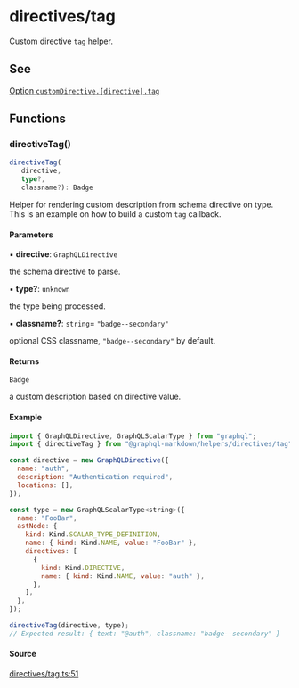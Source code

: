 # directives/tag

Custom directive `tag` helper.

## See

[Option `customDirective.[directive].tag`](https://graphql-markdown.github.io/docs/advanced/custom-directive#tag)

## Functions

### directiveTag()

```ts
directiveTag(
   directive, 
   type?, 
   classname?): Badge
```

Helper for rendering custom description from schema directive on type.
This is an example on how to build a custom `tag` callback.

#### Parameters

▪ **directive**: `GraphQLDirective`

the schema directive to parse.

▪ **type?**: `unknown`

the type being processed.

▪ **classname?**: `string`= `"badge--secondary"`

optional CSS classname, `"badge--secondary"` by default.

#### Returns

`Badge`

a custom description based on directive value.

#### Example

```js
import { GraphQLDirective, GraphQLScalarType } from "graphql";
import { directiveTag } from "@graphql-markdown/helpers/directives/tag";

const directive = new GraphQLDirective({
  name: "auth",
  description: "Authentication required",
  locations: [],
});

const type = new GraphQLScalarType<string>({
  name: "FooBar",
  astNode: {
    kind: Kind.SCALAR_TYPE_DEFINITION,
    name: { kind: Kind.NAME, value: "FooBar" },
    directives: [
      {
        kind: Kind.DIRECTIVE,
        name: { kind: Kind.NAME, value: "auth" },
      },
    ],
  },
});

directiveTag(directive, type);
// Expected result: { text: "@auth", classname: "badge--secondary" }
```

#### Source

[directives/tag.ts:51](https://github.com/graphql-markdown/graphql-markdown/blob/main/packages/helpers/src/directives/tag.ts#L51)
